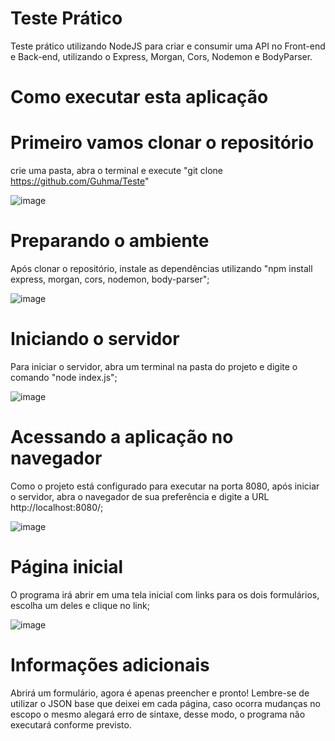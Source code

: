 # Teste Prático
Teste prático utilizando NodeJS para criar e consumir uma API no Front-end e Back-end, utilizando o Express, Morgan, Cors, Nodemon e BodyParser.

# Como executar esta aplicação

# Primeiro vamos clonar o repositório
crie uma pasta, abra o terminal e execute "git clone https://github.com/Guhma/Teste"

![image](https://user-images.githubusercontent.com/54249401/143292614-3ae3994a-66fd-4f45-a136-be68e9446f00.png)

# Preparando o ambiente
Após clonar o repositório, instale as dependências utilizando "npm install express, morgan, cors, nodemon, body-parser";

![image](https://user-images.githubusercontent.com/54249401/143292087-bbf541fa-f1fa-4735-b58a-9d2c602ba69d.png)

# Iniciando o servidor
Para iniciar o servidor, abra um terminal na pasta do projeto e digite o comando "node index.js";

![image](https://user-images.githubusercontent.com/54249401/143292152-a9c6d7d8-8d2b-4bc1-8c4d-194b03230558.png)

# Acessando a aplicação no navegador
Como o projeto está configurado para executar na porta 8080, após iniciar o servidor, abra o navegador de sua preferência e digite a URL http://localhost:8080/;

![image](https://user-images.githubusercontent.com/54249401/143292218-1c7bfe16-173c-447a-ba93-7afeb46d6365.png)

# Página inicial
O programa irá abrir em uma tela inicial com links para os dois formulários, escolha um deles e clique no link;

![image](https://user-images.githubusercontent.com/54249401/143292757-687f2671-28c6-4ec8-b082-8b364ef44335.png)

# Informações adicionais
Abrirá um formulário, agora é apenas preencher e pronto! Lembre-se de utilizar o JSON base que deixei em cada página, caso ocorra mudanças no escopo o mesmo alegará erro de sintaxe, desse modo, o programa não executará conforme previsto.

